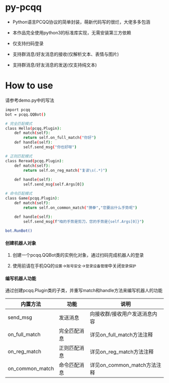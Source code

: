 # py-pcqq

- Python语言PCQQ协议的简单封装，萌新代码写的很烂，大佬多多包涵

- 本作品完全使用python3的标准库实现，无需安装第三方依赖

- 仅支持扫码登录

- 支持群消息/好友消息的接收(仅解析文本、表情与图片)

- 支持群消息/好友消息的发送(仅支持纯文本)

# How to use

请参考demo.py中的写法

``` bash
import pcqq
bot = pcqq.QQBot()

# 完全匹配模式
class Hello(pcqq.Plugin):
    def match(self):
        return self.on_full_match("你好")
    def handle(self):
        self.send_msg("你也好呀")

# 正则匹配模式
class Reread(pcqq.Plugin):
    def match(self):
        return self.on_reg_match("复读\s(.*)")
    
    def handle(self):
        self.send_msg(self.Args[0])

# 命令匹配模式
class Game(pcqq.Plugin):
    def match(self):
        return self.on_common_match("猜拳","您要出什么手势呢")
    
    def handle(self):
        self.send_msg(f"咱的手势是剪刀，您的手势是{self.Args[0]}")

bot.RunBot()


```

#### 创建机器人对象
1. 创建一个pcqq.QQBot类的实例化对象，通过扫码完成机器人的登录

2. 使用前请在手机QQ的`设置`->`账号安全`->`登录设备管理`中关闭`登录保护`

#### 编写机器人功能

通过创建pcqq.Plugin类的子类，并重写match和handle方法来编写机器人的功能

|       内置方法        |      功能      | 说明 |
| ---------------- | ------------- | ---- |
| send_msg         | 发送消息       | 向接收群/接收用户发送消息内容     |
| on_full_match    | 完全匹配消息      | 详见on_full_match方法注释     |
| on_reg_match     | 正则匹配消息      | 详见on_reg_match方法注释     |
| on_common_match    | 命令匹配消息      | 详见on_common_match方法注释     |
